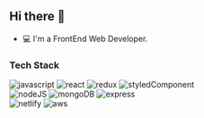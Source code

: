 ## Hi there 👋
- 💻 I'm a FrontEnd Web Developer.
### Tech Stack

![javascript](https://camo.githubusercontent.com/f490dc47246253361297536baba28d8bdbcea10af355a603004e84213a6d63dd/68747470733a2f2f696d672e736869656c64732e696f2f62616467652f4a4156415343524950542d4637444631453f7374796c653d666f722d7468652d6261646765266c6f676f3d4a617661536372697074266c6f676f436f6c6f723d7768697465) ![react](https://camo.githubusercontent.com/d47c62d68b53a5f4a9a91b8d2dc31eb888e58195e8860c57071d41c819b783e1/68747470733a2f2f696d672e736869656c64732e696f2f62616467652f52454143542d3631444146423f7374796c653d666f722d7468652d6261646765266c6f676f3d5265616374266c6f676f436f6c6f723d7768697465) ![redux](https://camo.githubusercontent.com/317c564509d60b03044b82f7628fbf75451ec2893472ee17313a8543f5627297/68747470733a2f2f696d672e736869656c64732e696f2f62616467652f52454455582d3736344142433f7374796c653d666f722d7468652d6261646765266c6f676f3d5265647578266c6f676f436f6c6f723d7768697465) ![styledComponent](https://camo.githubusercontent.com/8524ec5d7ba279ab37bead4f41a0a4b0fe06ce851fddc55bf8e1aef4f9ac6605/68747470733a2f2f696d672e736869656c64732e696f2f62616467652f5354594c4544434f4d504f4e454e54532d4442373039333f7374796c653d666f722d7468652d6261646765266c6f676f3d5374796c65642d636f6d706f6e656e7473266c6f676f436f6c6f723d7768697465)<br />
![nodeJS](https://camo.githubusercontent.com/0b6e6a087ed07f4241b497d700343ed06d400a43076fbdfaa6137376bcb1694e/68747470733a2f2f696d672e736869656c64732e696f2f62616467652f4e4f44452e4a532d3333393933333f7374796c653d666f722d7468652d6261646765266c6f676f3d4e6f64652e6a73266c6f676f436f6c6f723d7768697465) ![mongoDB](https://camo.githubusercontent.com/ef023055a739c0d38678296a72cb1a4489a7119dd07aa68e33cbd664445cc27d/68747470733a2f2f696d672e736869656c64732e696f2f62616467652f4d4f4e474f44422d3437413234383f7374796c653d666f722d7468652d6261646765266c6f676f3d4d6f6e676f4442266c6f676f436f6c6f723d7768697465) ![express](https://camo.githubusercontent.com/96a4a6f74b823508175f25f66d00a0581456430bb5534dc611d2f868b2159dd3/68747470733a2f2f696d672e736869656c64732e696f2f62616467652f455850524553532d3030303030303f7374796c653d666f722d7468652d6261646765266c6f676f3d45787072657373266c6f676f436f6c6f723d7768697465)<br />
![netlify](https://camo.githubusercontent.com/4dcae3630e36d41d466a4faf6a0eb88e84c5c6652520924903bb8358e1e11b60/68747470733a2f2f696d672e736869656c64732e696f2f62616467652f4e45544c4946592d3030433742373f7374796c653d666f722d7468652d6261646765266c6f676f3d4e65746c696679266c6f676f436f6c6f723d7768697465) ![aws](https://camo.githubusercontent.com/fc71dfaff5dca7eb31d69b851700908c04dbe577352b1e1db1f0a5eaa869765a/68747470733a2f2f696d672e736869656c64732e696f2f62616467652f414d415a4f4e204157532d3233324633453f7374796c653d666f722d7468652d6261646765266c6f676f3d416d617a6f6e20415753266c6f676f436f6c6f723d7768697465)

<!--
**lhc0506/lhc0506** is a ✨ _special_ ✨ repository because its `README.md` (this file) appears on your GitHub profile.

Here are some ideas to get you started:

- 🔭 I’m currently working on ...
- 🌱 I’m currently learning ...
- 👯 I’m looking to collaborate on ...
- 🤔 I’m looking for help with ...
- 💬 Ask me about ...
- 📫 How to reach me: ...
- 😄 Pronouns: ...
- ⚡ Fun fact: ...
-->
